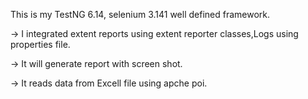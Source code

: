 This is my TestNG 6.14, selenium 3.141 well defined framework.

-> I integrated extent reports using extent reporter classes,Logs using properties file.

-> It will generate report with screen shot.

-> It reads data from Excell file using apche poi.

